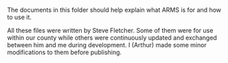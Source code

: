 The documents in this folder should help explain what ARMS is for and how to use it.

All these files were written by Steve Fletcher.
Some of them were for use within our county while others were continuously updated and
exchanged between him and me during development. I (Arthur) made some minor modifications
to them before publishing.